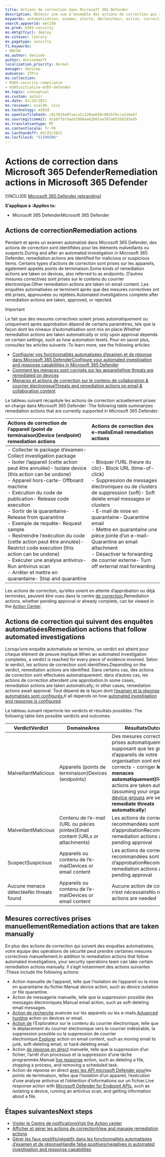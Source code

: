 ```yaml
---
title: Actions de correction dans Microsoft 365 Defender
description: Obtenir une vue d’ensemble des actions de correction qui suivent des enquêtes automatisées dans Microsoft 365 Defender
keywords: automatisation, examen, alerte, déclencheur, action, correction
search.appverid: met150
ms.prod: m365-security
ms.mktglfcycl: deploy
ms.sitesec: library
ms.pagetype: security
f1.keywords:
- NOCSH
ms.author: deniseb
author: denisebmsft
localization_priority: Normal
manager: dansimp
audience: ITPro
ms.collection:
- M365-security-compliance
- m365initiative-m365-defender
ms.topic: conceptual
ms.custom: autoir
ms.date: 01/29/2021
ms.reviewer: evaldm, isco
ms.technology: m365d
ms.openlocfilehash: c81f824a0faaca1c228aa650c003576cce210a67
ms.sourcegitcommit: dcb97fbfdae52960ae62b6faa707a05358193ed5
ms.translationtype: MT
ms.contentlocale: fr-FR
ms.lasthandoff: 03/25/2021
ms.locfileid: "51199206"
---
```

# <a name="remediation-actions-in-microsoft-365-defender"></a><span data-ttu-id="ad8e3-104">Actions de correction dans Microsoft 365 Defender</span><span class="sxs-lookup"><span data-stu-id="ad8e3-104">Remediation actions in Microsoft 365 Defender</span></span>

[!INCLUDE [Microsoft 365 Defender rebranding](../includes/microsoft-defender.md)]


<span data-ttu-id="ad8e3-105">**S’applique à :**</span><span class="sxs-lookup"><span data-stu-id="ad8e3-105">**Applies to:**</span></span>
- <span data-ttu-id="ad8e3-106">Microsoft 365 Defender</span><span class="sxs-lookup"><span data-stu-id="ad8e3-106">Microsoft 365 Defender</span></span>

## <a name="remediation-actions"></a><span data-ttu-id="ad8e3-107">Actions de correction</span><span class="sxs-lookup"><span data-stu-id="ad8e3-107">Remediation actions</span></span>

<span data-ttu-id="ad8e3-108">Pendant et après un examen automatisé dans Microsoft 365 Defender, des actions de correction sont identifiées pour les éléments malveillants ou suspects.</span><span class="sxs-lookup"><span data-stu-id="ad8e3-108">During and after an automated investigation in Microsoft 365 Defender, remediation actions are identified for malicious or suspicious items.</span></span> <span data-ttu-id="ad8e3-109">Certains types d’actions de correction sont prises sur les appareils, également appelés points de terminaison.</span><span class="sxs-lookup"><span data-stu-id="ad8e3-109">Some kinds of remediation actions are taken on devices, also referred to as endpoints.</span></span> <span data-ttu-id="ad8e3-110">D’autres mesures correctives sont prises sur le contenu du courrier électronique.</span><span class="sxs-lookup"><span data-stu-id="ad8e3-110">Other remediation actions are taken on email content.</span></span> <span data-ttu-id="ad8e3-111">Les enquêtes automatisées se terminent après que des mesures correctives ont été prises, approuvées ou rejetées.</span><span class="sxs-lookup"><span data-stu-id="ad8e3-111">Automated investigations complete after remediation actions are taken, approved, or rejected.</span></span>

> [!IMPORTANT]
> <span data-ttu-id="ad8e3-112">Le fait que des mesures correctives soient prises automatiquement ou uniquement après approbation dépend de certains paramètres, tels que la façon dont les niveaux d’automatisation sont mis en place.</span><span class="sxs-lookup"><span data-stu-id="ad8e3-112">Whether remediation actions are taken automatically or only upon approval depends on certain settings, such as how automation levels.</span></span> <span data-ttu-id="ad8e3-113">Pour en savoir plus, consultez les articles suivants :</span><span class="sxs-lookup"><span data-stu-id="ad8e3-113">To learn more, see the following articles:</span></span>
> - [<span data-ttu-id="ad8e3-114">Configurer vos fonctionnalités automatisées d’examen et de réponse dans Microsoft 365 Defender</span><span class="sxs-lookup"><span data-stu-id="ad8e3-114">Configure your automated investigation and response capabilities in Microsoft 365 Defender</span></span>](m365d-configure-auto-investigation-response.md)
> - [<span data-ttu-id="ad8e3-115">Comment les menaces sont corrigés sur les appareils</span><span class="sxs-lookup"><span data-stu-id="ad8e3-115">How threats are remediated on devices</span></span>](../defender-endpoint/automated-investigations.md)
> - [<span data-ttu-id="ad8e3-116">Menaces et actions de correction sur le contenu de collaboration & courrier électronique</span><span class="sxs-lookup"><span data-stu-id="ad8e3-116">Threats and remediation actions on email & collaboration content</span></span>](../office-365-security/air-remediation-actions.md#threats-and-remediation-actions)

<span data-ttu-id="ad8e3-117">Le tableau suivant récapitule les actions de correction actuellement prises en charge dans Microsoft 365 Defender :</span><span class="sxs-lookup"><span data-stu-id="ad8e3-117">The following table summarizes remediation actions that are currently supported in Microsoft 365 Defender:</span></span> 

|<span data-ttu-id="ad8e3-118">Actions de correction de l’appareil (point de terminaison)</span><span class="sxs-lookup"><span data-stu-id="ad8e3-118">Device (endpoint) remediation actions</span></span>  |<span data-ttu-id="ad8e3-119">Actions de correction des e-mails</span><span class="sxs-lookup"><span data-stu-id="ad8e3-119">Email remediation actions</span></span>  |
|:---------|:---------|
|<span data-ttu-id="ad8e3-120">- Collecter le package d’examen</span><span class="sxs-lookup"><span data-stu-id="ad8e3-120">- Collect investigation package</span></span> <br/><span data-ttu-id="ad8e3-121">- Isoler l’appareil (cette action peut être annulée)</span><span class="sxs-lookup"><span data-stu-id="ad8e3-121">- Isolate device (this action can be undone)</span></span><br/><span data-ttu-id="ad8e3-122">- Appareil hors-carte</span><span class="sxs-lookup"><span data-stu-id="ad8e3-122">- Offboard machine</span></span> <br/><span data-ttu-id="ad8e3-123">- Exécution du code de publication</span><span class="sxs-lookup"><span data-stu-id="ad8e3-123">- Release code execution</span></span> <br/><span data-ttu-id="ad8e3-124">- Sortir de la quarantaine</span><span class="sxs-lookup"><span data-stu-id="ad8e3-124">- Release from quarantine</span></span> <br/><span data-ttu-id="ad8e3-125">- Exemple de requête</span><span class="sxs-lookup"><span data-stu-id="ad8e3-125">- Request sample</span></span> <br/><span data-ttu-id="ad8e3-126">- Restreindre l’exécution du code (cette action peut être annulée)</span><span class="sxs-lookup"><span data-stu-id="ad8e3-126">- Restrict code execution (this action can be undone)</span></span> <br/><span data-ttu-id="ad8e3-127">- Exécuter une analyse antivirus</span><span class="sxs-lookup"><span data-stu-id="ad8e3-127">- Run antivirus scan</span></span> <br/><span data-ttu-id="ad8e3-128">- Arrêter et mettre en quarantaine</span><span class="sxs-lookup"><span data-stu-id="ad8e3-128">- Stop and quarantine</span></span>      |<span data-ttu-id="ad8e3-129">- Bloquer l’URL (heure du clic)</span><span class="sxs-lookup"><span data-stu-id="ad8e3-129">- Block URL (time-of-click)</span></span><br/><span data-ttu-id="ad8e3-130">- Suppression de messages électroniques ou de clusters de suppression (soft)</span><span class="sxs-lookup"><span data-stu-id="ad8e3-130">- Soft delete email messages or clusters</span></span><br/><span data-ttu-id="ad8e3-131">- E-mail de mise en quarantaine</span><span class="sxs-lookup"><span data-stu-id="ad8e3-131">- Quarantine email</span></span><br/><span data-ttu-id="ad8e3-132">- Mettre en quarantaine une pièce jointe d’un e-mail</span><span class="sxs-lookup"><span data-stu-id="ad8e3-132">- Quarantine an email attachment</span></span><br/><span data-ttu-id="ad8e3-133">- Désactiver le forwarding de courrier externe</span><span class="sxs-lookup"><span data-stu-id="ad8e3-133">- Turn off external mail forwarding</span></span>          |

<span data-ttu-id="ad8e3-134">Les actions de correction, qu’elles soient en attente d’approbation ou déjà terminées, peuvent être vues dans le centre [de correction.](m365d-action-center.md)</span><span class="sxs-lookup"><span data-stu-id="ad8e3-134">Remediation actions, whether pending approval or already complete, can be viewed in the [Action Center](m365d-action-center.md).</span></span>

## <a name="remediation-actions-that-follow-automated-investigations"></a><span data-ttu-id="ad8e3-135">Actions de correction qui suivent des enquêtes automatisées</span><span class="sxs-lookup"><span data-stu-id="ad8e3-135">Remediation actions that follow automated investigations</span></span>

<span data-ttu-id="ad8e3-136">Lorsqu’une enquête automatisée se termine, un verdict est atteint pour chaque élément de preuve impliqué.</span><span class="sxs-lookup"><span data-stu-id="ad8e3-136">When an automated investigation completes, a verdict is reached for every piece of evidence involved.</span></span> <span data-ttu-id="ad8e3-137">Selon le verdict, les actions de correction sont identifiées.</span><span class="sxs-lookup"><span data-stu-id="ad8e3-137">Depending on the verdict, remediation actions are identified.</span></span> <span data-ttu-id="ad8e3-138">Dans certains cas, des actions de correction sont effectuées automatiquement. dans d’autres cas, les actions de correction attendent une approbation.</span><span class="sxs-lookup"><span data-stu-id="ad8e3-138">In some cases, remediation actions are taken automatically; in other cases, remediation actions await approval.</span></span> <span data-ttu-id="ad8e3-139">Tout dépend de la façon dont [l’examen et la réponse automatisés sont configurés.](m365d-configure-auto-investigation-response.md)</span><span class="sxs-lookup"><span data-stu-id="ad8e3-139">It all depends on how [automated investigation and response is configured](m365d-configure-auto-investigation-response.md).</span></span>

<span data-ttu-id="ad8e3-140">Le tableau suivant répertorie les verdicts et résultats possibles :</span><span class="sxs-lookup"><span data-stu-id="ad8e3-140">The following table lists possible verdicts and outcomes:</span></span>

| <span data-ttu-id="ad8e3-141">Verdict</span><span class="sxs-lookup"><span data-stu-id="ad8e3-141">Verdict</span></span>    | <span data-ttu-id="ad8e3-142">Domaine</span><span class="sxs-lookup"><span data-stu-id="ad8e3-142">Area</span></span>    | <span data-ttu-id="ad8e3-143">Résultats</span><span class="sxs-lookup"><span data-stu-id="ad8e3-143">Outcomes</span></span>|
|------|------|------|
| <span data-ttu-id="ad8e3-144">Malveillant</span><span class="sxs-lookup"><span data-stu-id="ad8e3-144">Malicious</span></span>    | <span data-ttu-id="ad8e3-145">Appareils (points de terminaison)</span><span class="sxs-lookup"><span data-stu-id="ad8e3-145">Devices (endpoints)</span></span>    | <span data-ttu-id="ad8e3-146">Des mesures correctives sont prises automatiquement [](m365d-configure-auto-investigation-response.md#review-or-change-the-automation-level-for-device-groups) (en supposant que les groupes d’appareils de votre organisation sont entièrement corrects - corriger **les menaces automatiquement)**</span><span class="sxs-lookup"><span data-stu-id="ad8e3-146">Remediation actions are taken automatically (assuming your organization's [device groups](m365d-configure-auto-investigation-response.md#review-or-change-the-automation-level-for-device-groups) are set to **Full - remediate threats automatically**)</span></span>|
| <span data-ttu-id="ad8e3-147">Malveillant</span><span class="sxs-lookup"><span data-stu-id="ad8e3-147">Malicious</span></span>    | <span data-ttu-id="ad8e3-148">Contenu de l’e-mail (URL ou pièces jointes)</span><span class="sxs-lookup"><span data-stu-id="ad8e3-148">Email content (URLs or attachments)</span></span> | <span data-ttu-id="ad8e3-149">Les actions de correction recommandées sont en attente d’approbation</span><span class="sxs-lookup"><span data-stu-id="ad8e3-149">Recommended remediation actions are pending approval</span></span>|
| <span data-ttu-id="ad8e3-150">Suspect</span><span class="sxs-lookup"><span data-stu-id="ad8e3-150">Suspicious</span></span>    | <span data-ttu-id="ad8e3-151">Appareils ou contenu de l’e-mail</span><span class="sxs-lookup"><span data-stu-id="ad8e3-151">Devices or email content</span></span> | <span data-ttu-id="ad8e3-152">Les actions de correction recommandées sont en attente d’approbation</span><span class="sxs-lookup"><span data-stu-id="ad8e3-152">Recommended remediation actions are pending approval</span></span>|
| <span data-ttu-id="ad8e3-153">Aucune menace détectée</span><span class="sxs-lookup"><span data-stu-id="ad8e3-153">No threats found</span></span>    | <span data-ttu-id="ad8e3-154">Appareils ou contenu de l’e-mail</span><span class="sxs-lookup"><span data-stu-id="ad8e3-154">Devices or email content</span></span>    | <span data-ttu-id="ad8e3-155">Aucune action de correction n’est nécessaire</span><span class="sxs-lookup"><span data-stu-id="ad8e3-155">No remediation actions are needed</span></span>|


## <a name="remediation-actions-that-are-taken-manually"></a><span data-ttu-id="ad8e3-156">Mesures correctives prises manuellement</span><span class="sxs-lookup"><span data-stu-id="ad8e3-156">Remediation actions that are taken manually</span></span>

<span data-ttu-id="ad8e3-157">En plus des actions de correction qui suivent des enquêtes automatisées, votre équipe des opérations de sécurité peut prendre certaines mesures correctives manuellement.</span><span class="sxs-lookup"><span data-stu-id="ad8e3-157">In addition to remediation actions that follow automated investigations, your security operations team can take certain remediation actions manually.</span></span> <span data-ttu-id="ad8e3-158">Il s’agit notamment des actions suivantes :</span><span class="sxs-lookup"><span data-stu-id="ad8e3-158">These include the following actions:</span></span>

- <span data-ttu-id="ad8e3-159">Action manuelle de l’appareil, telle que l’isolation de l’appareil ou la mise en quarantaine du fichier.</span><span class="sxs-lookup"><span data-stu-id="ad8e3-159">Manual device action, such as device isolation or file quarantine.</span></span>
- <span data-ttu-id="ad8e3-160">Action de messagerie manuelle, telle que la suppression possible des messages électroniques.</span><span class="sxs-lookup"><span data-stu-id="ad8e3-160">Manual email action, such as soft-deleting email messages.</span></span> 
- <span data-ttu-id="ad8e3-161">[Action de recherche](../defender-endpoint/advanced-hunting-overview.md) avancée sur les appareils ou les e-mails.</span><span class="sxs-lookup"><span data-stu-id="ad8e3-161">[Advanced hunting](../defender-endpoint/advanced-hunting-overview.md) action on devices or email.</span></span>
- <span data-ttu-id="ad8e3-162">[Action de](../office-365-security/threat-explorer.md) l’Explorateur sur le contenu du courrier électronique, telle que le déplacement du courrier électronique vers le courrier indésirable, la suppression possible ou la suppression de courrier électronique.</span><span class="sxs-lookup"><span data-stu-id="ad8e3-162">[Explorer](../office-365-security/threat-explorer.md) action on email content, such as moving email to junk, soft-deleting email, or hard-deleting email.</span></span>
- <span data-ttu-id="ad8e3-163">Action [de réponse en direct](https://docs.microsoft.com/windows/security/threat-protection/microsoft-defender-atp/live-response) manuelle, telle que la suppression d’un fichier, l’arrêt d’un processus et la suppression d’une tâche programmée.</span><span class="sxs-lookup"><span data-stu-id="ad8e3-163">Manual [live response](https://docs.microsoft.com/windows/security/threat-protection/microsoft-defender-atp/live-response) action, such as deleting a file, stopping a process, and removing a scheduled task.</span></span>
- <span data-ttu-id="ad8e3-164">Action de réponse en direct [avec les API microsoft Defender pour](../defender-endpoint/management-apis.md#microsoft-defender-for-endpoint-apis)les points de terminaison, telles que l’isolation d’un appareil, l’exécution d’une analyse antivirus et l’obtention d’informations sur un fichier.</span><span class="sxs-lookup"><span data-stu-id="ad8e3-164">Live response action with [Microsoft Defender for Endpoint APIs](../defender-endpoint/management-apis.md#microsoft-defender-for-endpoint-apis), such as isolating a device, running an antivirus scan, and getting information about a file.</span></span> 

## <a name="next-steps"></a><span data-ttu-id="ad8e3-165">Étapes suivantes</span><span class="sxs-lookup"><span data-stu-id="ad8e3-165">Next steps</span></span>

- [<span data-ttu-id="ad8e3-166">Visiter le Centre de notifications</span><span class="sxs-lookup"><span data-stu-id="ad8e3-166">Visit the Action center</span></span>](m365d-action-center.md)
- [<span data-ttu-id="ad8e3-167">Afficher et gérer les actions de correction</span><span class="sxs-lookup"><span data-stu-id="ad8e3-167">View and manage remediation actions</span></span>]( m365d-autoir-actions.md)
- [<span data-ttu-id="ad8e3-168">Gérer les faux positifs/négatifs dans les fonctionnalités automatisées d’examen et de réponse</span><span class="sxs-lookup"><span data-stu-id="ad8e3-168">Handle false positives/negatives in automated investigation and response capabilities</span></span>](m365d-autoir-report-false-positives-negatives.md)

